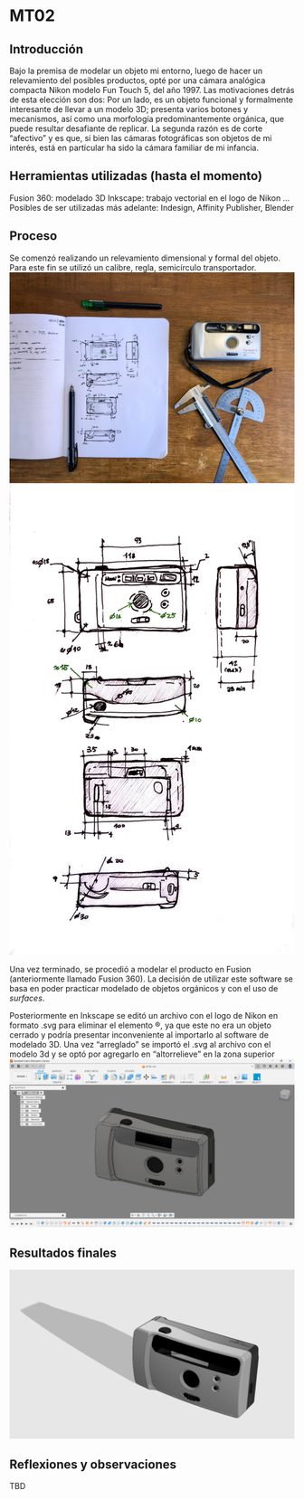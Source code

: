 # MT02
## Introducción 
Bajo la premisa de modelar un objeto mi entorno, luego de hacer un relevamiento del posibles productos, opté por una cámara analógica compacta Nikon modelo Fun Touch 5, del año 1997. Las motivaciones detrás de esta elección son dos: Por un lado, es un objeto funcional y formalmente interesante de llevar a un modelo 3D; presenta varios botones y mecanismos, así como una morfología predominantemente orgánica, que puede resultar desafiante de replicar. La segunda razón es de corte “afectivo” y es que, si bien las cámaras fotográficas son objetos de mi interés, está en particular ha sido la cámara familiar de mi infancia. 

## Herramientas utilizadas (hasta el momento)
Fusion 360: modelado 3D
Inkscape: trabajo vectorial en el logo de Nikon
…
Posibles de ser utilizadas más adelante: Indesign, Affinity Publisher, Blender


## Proceso
Se comenzó realizando un relevamiento dimensional y formal del objeto. Para este fin se utilizó un calibre, regla, semicírculo transportador. 
![Relevamiento dimensiones](IMG_3194-1.JPG)
![Dimensiones relevadas](IMG_3193-1.JPG)

Una vez terminado, se procedió a modelar el producto en Fusion (anteriormente llamado Fusion 360). La decisión de utilizar este software se basa en poder practicar modelado de objetos orgánicos y con el uso de <i>surfaces</i>. 

Posteriormente en Inkscape se editó un archivo con el logo de Nikon en formato .svg para eliminar el elemento ®, ya que este no era un objeto cerrado y podría presentar inconveniente al importarlo al software de modelado 3D.
Una vez “arreglado” se importó el .svg al archivo con el modelo 3d y se optó por agregarlo en “altorrelieve” en la zona superior
![Modelado 2](<Captura fusion-1.png>)

## Resultados finales
![Captura desde el visor de render de fusion](<Captura render-1.png>)

## Reflexiones y observaciones 
TBD